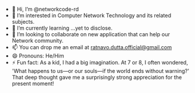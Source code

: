 - 👋 Hi, I’m @networkcode-rd
- 👀 I’m interested in Computer Network Technology and its related subjects.
- 🌱 I’m currently learning ...yet to disclose.
- 💞️ I’m looking to collaborate on new application that can help our Network community.
- 📫 You can drop me an email at ratnavo.dutta.official@gmail.com
- 😄 Pronouns: He/Him
- ⚡ Fun fact: As a kid, I had a big imagination. At 7 or 8, I often wondered, 'What happens to us—or our souls—if the world ends without warning?' That deep thought gave me a surprisingly strong appreciation for the present moment!

<!---
networkcode-rd/networkcode-rd is a ✨ special ✨ repository because its `README.md` (this file) appears on your GitHub profile.
You can click the Preview link to take a look at your changes.
--->
